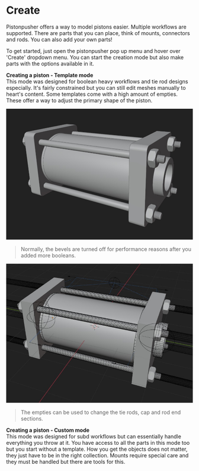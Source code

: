 # Create


Pistonpusher offers a way to model pistons easier. Multiple workflows are supported. There are parts that you can place, think of mounts, connectors and rods. You can also add your own parts!

To get started, just open the pistonpusher pop up menu and hover over 'Create' dropdown menu. You can start the creation mode but also make parts with the options available in it.


**Creating a piston - Template mode**  
This mode was designed for boolean heavy workflows and tie rod designs especially. It's fairly constrained but you can still edit meshes manually to heart's content. Some templates come with a high amount of empties. These offer a way to adjust the primary shape of the piston.


![Radial array](../images/trodtempbevel.jpg)
>Normally, the bevels are turned off for performance reasons after you added more booleans.

![Radial array](../images/trodtempex.jpg)
>The empties can be used to change the tie rods, cap and rod end sections.
  

**Creating a piston - Custom mode**  
This mode was designed for subd workflows but can essentially handle everything you throw at it. You have access to all the parts in this mode too but you start without a template. How you get the objects does not matter, they just have to be in the right collection. Mounts require special care and they must be handled but there are tools for this. 



